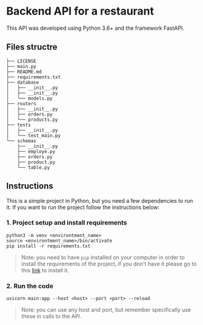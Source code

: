 # Backend API for a restaurant

This API was developed using Python 3.6+ and the framework FastAPI.

## Files structre

```
├── LICENSE
├── main.py
├── README.md
├── requirements.txt
├── database
│   ├── __init__.py
│   ├── __init__.py
│   └── models.py
├── routers
│   ├── __init__.py
│   ├── orders.py
│   └── products.py
├── tests
│   ├── __init__.py
│   └── test_main.py
└── schemas
    ├── __init__.py
    ├── employe.py
    ├── orders.py
    ├── product.py
    └── table.py
```

## Instructions

This is a simple project in Python, but you need a few dependencies to run it. If you want to run the project follow the instructions below:

### 1. Project setup and install requirements

```
python3 -m venv <environtment_name>
source <environtment_name>/bin/activate
pip install -r requirements.txt
```
> Note: you need to have ``pip`` installed on your computer in order to install the requirements of the project, if you don't have it please go to this [link](https://pip.pypa.io/en/stable/cli/pip_install/) to install it.

### 2. Run the code

```
uvicorn main:app --host <host> --port <port> --reload
```

>Note: you can use any host and port, but remember specifically use these in calls to the API.
